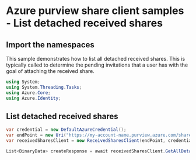 # Azure purview share client samples - List detached received shares

## Import the namespaces

This sample demonstrates how to list all detached received shares. This is typically called to determine the pending invitations that a user has with the goal of attaching the received share.

```C# Snippet:ReceivedSharesClientSample_ImportNamespaces
using System;
using System.Threading.Tasks;
using Azure.Core;
using Azure.Identity;
```

## List detached received shares

```C# Snippet:ReceivedSharesClientSample_ListDetachedReceivedShares
var credential = new DefaultAzureCredential();
var endPoint = new Uri("https://my-account-name.purview.azure.com/share");
var receivedSharesClient = new ReceivedSharesClient(endPoint, credential);

List<BinaryData> createResponse = await receivedSharesClient.GetAllDetachedReceivedSharesAsync().ToEnumerableAsync();
```
